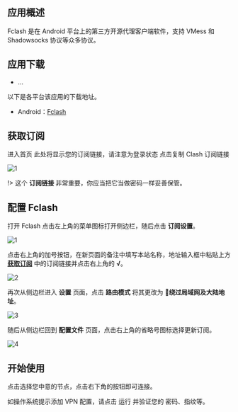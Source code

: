 ## 应用概述

Fclash 是在 Android 平台上的第三方开源代理客户端软件，支持 VMess 和 Shadowsocks 协议等众多协议。

## 应用下载
- ...

以下是各平台该应用的下载地址。

- Android：[Fclash](/FlClash-0.8.57-android-arm64-v8a.apk)

## 获取订阅
进入首页
此处将显示您的订阅链接，请注意为登录状态
点击复制 Clash 订阅链接

![1](/images/sub.png ':size=600')

!> 这个 **订阅链接** 非常重要，你应当把它当做密码一样妥善保管。

## 配置 Fclash

打开 Fclash 点击左上角的菜单图标打开侧边栏，随后点击 **订阅设置**。

![1](https://i.loli.net/2019/02/13/5c62fd8327c0e.png ':size=600')

点击右上角的加号按钮，在新页面的备注中填写本站名称，地址输入框中粘贴上方 **[获取订阅](#获取订阅)** 中的订阅链接并点击右上角的 **√**。

![2](https://i.loli.net/2019/02/13/5c62fef253cd4.jpg ':size=200')

再次从侧边栏进入 **设置** 页面，点击 **路由模式** 将其更改为 **绕过局域网及大陆地址**。

![3](https://i.loli.net/2019/02/13/5c62ffab506fb.jpeg ':size=600')

随后从侧边栏回到 **配置文件** 页面，点击右上角的省略号图标选择更新订阅。

![4](https://i.loli.net/2019/02/13/5c630072445ec.jpeg ':size=400')

## 开始使用

点击选择您中意的节点，点击右下角的按钮即可连接。

如操作系统提示添加 VPN 配置，请点击 运行 并验证您的 密码、指纹等。

